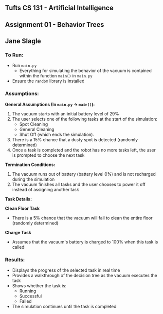 ## Tufts CS 131 - Artificial Intelligence
## Assignment 01 - Behavior Trees
## Jane Slagle  


### To Run:
- Run `main.py` 
  - Everything for simulating the behavior of the vacuum is contained within the function `main()` in `main.py`
- Ensure the `random` library is installed


### Assumptions:

**General Assumptions (In `main.py` → `main()`):**
1. The vacuum starts with an initial battery level of 29%
2. The user selects one of the following tasks at the start of the simulation:  
   - Spot Cleaning
   - General Cleaning  
   - Shut Off (which ends the simulation).  
3. There is a 15% chance that a dusty spot is detected (randomly determined)  
4. Once a task is completed and the robot has no more tasks left, the user is prompted to choose the next task  

**Termination Conditions:**
1. The vacuum runs out of battery (battery level 0%) and is not recharged during the simulation
2. The vacuum finishes all tasks and the user chooses to power it off instead of assigning another task

**Task Details:**

  **Clean Floor Task**
  - There is a 5% chance that the vacuum will fail to clean the entire floor (randomly determined) 

  **Charge Task**
  - Assumes that the vacuum's battery is charged to 100% when this task is called 


### Results:
- Displays the progress of the selected task in real time
- Provides a walkthrough of the decision tree as the vacuum executes the task
- Shows whether the task is:  
  - Running  
  - Successful  
  - Failed  
- The simulation continues until the task is completed
